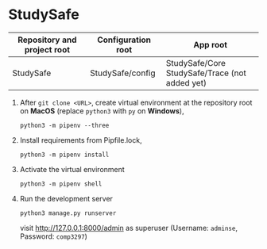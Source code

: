 # StudySafe

| Repository and project root | Configuration root | App root |
| --------------------------- | ------------------ | ---------|
| StudySafe                   | StudySafe/config   | StudySafe/Core<br>StudySafe/Trace (not added yet) |

1. After `git clone <URL>`, create virtual environment at the repository root on **MacOS** (replace `python3` with `py` on **Windows**),

   ```shell
   python3 -m pipenv --three
   ```

2. Install requirements from Pipfile.lock,

   ```shell
   python3 -m pipenv install
   ```

3. Activate the virtual environment

   ``` 
   python3 -m pipenv shell

4. Run the development server

   ```shell
   python3 manage.py runserver
   ```

   visit http://127.0.0.1:8000/admin as superuser (Username: `adminse`, Password: `comp3297`)
